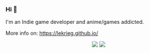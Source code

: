 ### Hi 👋

I'm an Indie game developer and anime/games addicted.

More info on: https://lekrieg.github.io/


<p align = "center">
  <img  src = "https://github-readme-stats-two-ecru-43.vercel.app/api?username=lekrieg&count_private=true&show_icons=true&theme=dark&line_height=27">
  <img src = "https://github-readme-stats-two-ecru-43.vercel.app/api/top-langs/?username=lekrieg&count_private=true&theme=dark">
</p>

<!--
**Lekrieg/Lekrieg** is a ✨ _special_ ✨ repository because its `README.md` (this file) appears on your GitHub profile.

Here are some ideas to get you started:

- 🔭 I’m currently working on ...
- 🌱 I’m currently learning ...
- 👯 I’m looking to collaborate on ...
- 🤔 I’m looking for help with ...
- 💬 Ask me about ...
- 📫 How to reach me: ...
- 😄 Pronouns: ...
- ⚡ Fun fact: ...
-->
